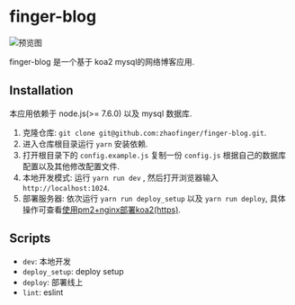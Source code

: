 # finger-blog

![预览图](http://p3zod2iop.bkt.clouddn.com/blog.png)

finger-blog 是一个基于 koa2 mysql的网络博客应用.

## Installation

本应用依赖于 node.js(>= 7.6.0) 以及 mysql 数据库.

1. 克隆仓库: `git clone git@github.com:zhaofinger/finger-blog.git`.
1. 进入仓库根目录运行 `yarn` 安装依赖.
1. 打开根目录下的 `config.example.js` 复制一份 `config.js` 根据自己的数据库配置以及其他修改配置文件.
1. 本地开发模式: 运行 `yarn run dev` , 然后打开浏览器输入 `http://localhost:1024`.
1. 部署服务器: 依次运行 `yarn run deploy_setup` 以及 `yarn run deploy`, 具体操作可查看[使用pm2+nginx部署koa2(https)](https://www.zhaofinger.com/detail/5).

## Scripts

* `dev`: 本地开发
* `deploy_setup`: deploy setup
* `deploy`: 部署线上
* `lint`: eslint
